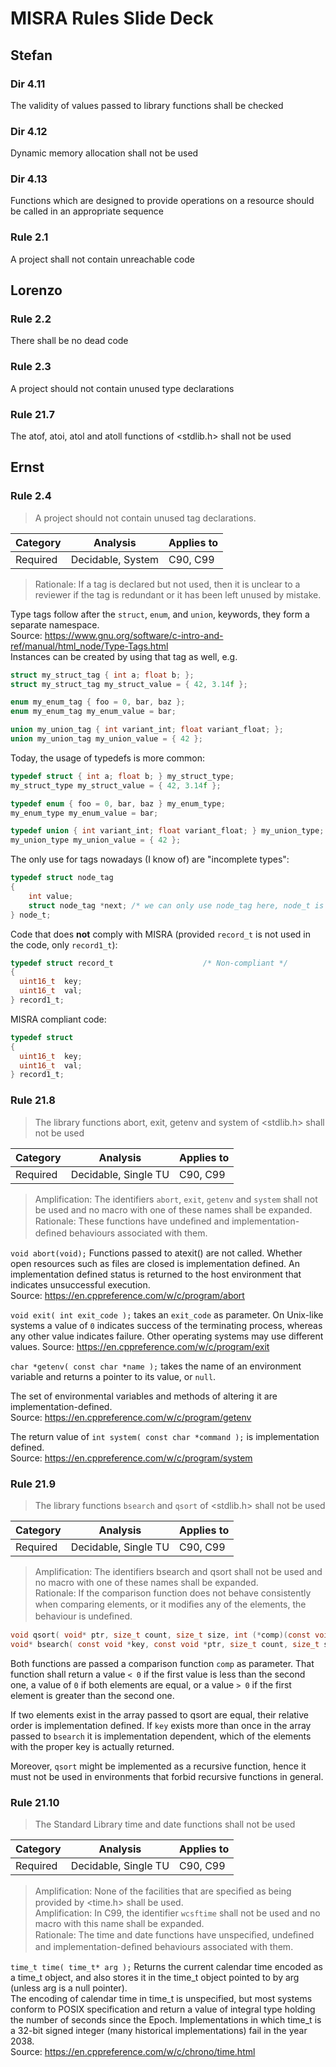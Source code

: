 # MISRA Rules Slide Deck

## Stefan

### Dir 4.11 
The validity of values passed to library functions shall be checked

### Dir 4.12
Dynamic memory allocation shall not be used

### Dir 4.13 
Functions which are designed to provide operations on a resource should be called in an appropriate sequence

### Rule 2.1 
A project shall not contain unreachable code

## Lorenzo

### Rule 2.2
There shall be no dead code

### Rule 2.3 
A project should not contain unused type declarations

### Rule 21.7 
The atof, atoi, atol and atoll functions of <stdlib.h> shall not be used

## Ernst

### Rule 2.4
>A project should not contain unused tag declarations.  

| Category  | Analysis | Applies to |
| -         | -        | -          |
|  Required | Decidable, System | C90, C99 |

>Rationale: If a tag is declared but not used, then it is unclear to a reviewer if the tag is redundant or it has been 
left unused by mistake.

Type tags follow after the `struct`, `enum`, and `union`, keywords, they form a separate namespace.  
Source: https://www.gnu.org/software/c-intro-and-ref/manual/html_node/Type-Tags.html  
Instances can be created by using that tag as well, e.g. 

```c
struct my_struct_tag { int a; float b; };
struct my_struct_tag my_struct_value = { 42, 3.14f };

enum my_enum_tag { foo = 0, bar, baz };
enum my_enum_tag my_enum_value = bar;

union my_union_tag { int variant_int; float variant_float; };
union my_union_tag my_union_value = { 42 };
```

Today, the usage of typedefs is more common:
```c
typedef struct { int a; float b; } my_struct_type;
my_struct_type my_struct_value = { 42, 3.14f };

typedef enum { foo = 0, bar, baz } my_enum_type;
my_enum_type my_enum_value = bar;

typedef union { int variant_int; float variant_float; } my_union_type;
my_union_type my_union_value = { 42 };
```

The only use for tags nowadays (I know of) are "incomplete types":

```c
typedef struct node_tag
{
    int value;
    struct node_tag *next; /* we can only use node_tag here, node_t is not yet available */
} node_t;
```

Code that does **not** comply with MISRA (provided `record_t` is not used in the code, only `record1_t`):
```c
typedef struct record_t                    /* Non-compliant */
{
  uint16_t  key; 
  uint16_t  val;
} record1_t;
```

MISRA compliant code:
```c
typedef struct
{
  uint16_t  key; 
  uint16_t  val;
} record1_t;
```


### Rule 21.8
>The library functions abort, exit, getenv and system of <stdlib.h> shall not be used  

| Category  | Analysis | Applies to |
| -         | -        | -          |
|  Required | Decidable, Single TU | C90, C99 |

>Amplification: The identifiers `abort`, `exit`, `getenv` and `system` shall not be used and no macro with one of these names shall be expanded.  
>Rationale: These functions have undeﬁned and implementation-deﬁned behaviours associated with them.

`void abort(void);`
Functions passed to atexit() are not called. Whether open resources such as files are closed is implementation defined. An implementation defined status is returned to the host environment that indicates unsuccessful execution.  
Source: https://en.cppreference.com/w/c/program/abort

`void exit( int exit_code );` takes an `exit_code` as parameter. On Unix-like systems a value of `0` indicates success of the terminating process, whereas any other value indicates failure. Other operating systems may use different values.
Source: https://en.cppreference.com/w/c/program/exit

`char *getenv( const char *name );` takes the name of an environment variable and returns a pointer to its value, or `null`. 

The set of environmental variables and methods of altering it are implementation-defined.  
Source: https://en.cppreference.com/w/c/program/getenv

The return value of `int system( const char *command );` is implementation defined.  
Source: https://en.cppreference.com/w/c/program/system

### Rule 21.9 
>The library functions `bsearch` and `qsort` of <stdlib.h> shall not be used 

| Category  | Analysis | Applies to |
| -         | -        | -          |
|  Required | Decidable, Single TU | C90, C99 |

>Amplification: The identifiers bsearch and qsort shall not be used and no macro with one of these names shall be expanded.  
>Rationale: If the comparison function does not behave consistently when comparing elements, or it modiﬁes any of the elements, the behaviour is undeﬁned.  

```c
void qsort( void* ptr, size_t count, size_t size, int (*comp)(const void*, const void*) );
void* bsearch( const void *key, const void *ptr, size_t count, size_t size, int (*comp)(const void*, const void*) );
```
Both functions are passed a comparison function `comp` as parameter. That function shall return a value `< 0` if the first value is less than the second one, a value of `0` if both elements are equal, or a value `> 0` if the first element is greater than the second one.

If two elements exist in the array passed to qsort are equal, their relative order is implementation defined. If `key` exists more than once in the array passed to `bsearch` it is implementation dependent, which of the elements with the proper key is actually returned.

Moreover, `qsort` might be implemented as a recursive function, hence it must not be used in environments that forbid recursive functions in general.

### Rule 21.10
>The Standard Library time and date functions shall not be used  

| Category  | Analysis | Applies to |
| -         | -        | -          |
|  Required | Decidable, Single TU | C90, C99 |

>Amplification: None of the facilities that are speciﬁed as being provided by <time.h> shall be used.  
>Amplification: In C99, the identifier `wcsftime` shall not be used and no macro with this name shall be expanded.  
>Rationale: The time and date functions have unspeciﬁed, undeﬁned and implementation-deﬁned behaviours associated with them.

`time_t time( time_t* arg );` Returns the current calendar time encoded as a time_t object, and also stores it in the time_t object pointed to by arg (unless arg is a null pointer).  
The encoding of calendar time in time_t is unspecified, but most systems conform to POSIX specification and return a value of integral type holding the number of seconds since the Epoch. Implementations in which time_t is a 32-bit signed integer (many historical implementations) fail in the year 2038.  
Source: https://en.cppreference.com/w/c/chrono/time.html
